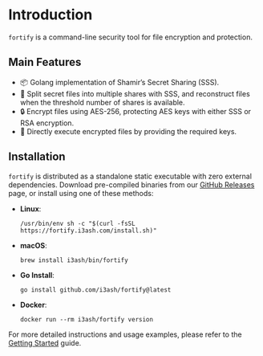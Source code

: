 # Introduction

`fortify` is a command-line security tool for file encryption and protection.

## Main Features

- 📦 Golang implementation of Shamir’s Secret Sharing (SSS).
- 🧩 Split secret files into multiple shares with SSS, and reconstruct files when the threshold number of shares is
  available.
- 🔒 Encrypt files using AES-256, protecting AES keys with either SSS or RSA encryption.
- 🚀 Directly execute encrypted files by providing the required keys.

## Installation

`fortify` is distributed as a standalone static executable with zero external dependencies.
Download pre-compiled binaries from our [GitHub Releases](https://github.com/i3ash/fortify/releases) page, or install
using one of these methods:

- **Linux**:
  ```shell
  /usr/bin/env sh -c "$(curl -fsSL https://fortify.i3ash.com/install.sh)"
  ```
- **macOS**:
  ```shell
  brew install i3ash/bin/fortify
  ```
- **Go Install**:
  ```shell
  go install github.com/i3ash/fortify@latest
  ```
- **Docker**:
  ```shell
  docker run --rm i3ash/fortify version
  ```

For more detailed instructions and usage examples, please refer to the [Getting Started](getting-started.md) guide.
